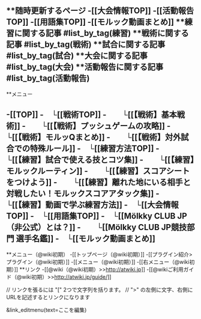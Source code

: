 **随時更新するページ
-[[大会情報TOP]]
-[[活動報告TOP]]
-[[用語集TOP]]
-[[モルック動画まとめ]]
**練習に関する記事
#list_by_tag(練習)
**戦術に関する記事
#list_by_tag(戦術)
**試合に関する記事
#list_by_tag(試合)
**大会に関する記事
#list_by_tag(大会)
**活動報告に関する記事
#list_by_tag(活動報告)
----
**メニュー

-[[TOP]]
-　└[[戦術TOP]]
-　　└[[【戦術】基本戦術]]
-　　└[[【戦術】プッシュゲームの攻略]]
-　　└[[【戦術】モルッQまとめ]]
-　　└[[【戦術】対外試合での特殊ルール]]
-　└[[練習方法TOP]]
-　　└[[【練習】試合で使える技とコツ集]]
-　　└[[【練習】モルックルーティン]]
-　　└[[【練習】スコアシートをつけよう]]
-　　└[[【練習】離れた地にいる相手と対戦したい！モルックスコアアタック集]]
-　　└[[【練習】動画で学ぶ練習方法]]
-　└[[大会情報TOP]]
-　└[[用語集TOP]]
-　└[[Mölkky CLUB JP（非公式）とは？]]
-　　└[[Mölkky CLUB JP競技部門 選手名鑑]]
-　└[[モルック動画まとめ]]
----
**メニュー（@wiki初期）
-[[トップページ（@wiki初期）]]
-[[プラグイン紹介>プラグイン（@wiki初期）]]
-[[メニュー（@wiki初期）]]
-[[右メニュー（@wiki初期）]]
**リンク
-[[@wiki（@wiki初期）>>http://atwiki.jp]]
-[[@wikiご利用ガイド（@wiki初期）>>http://atwiki.jp/guide/]]

// リンクを張るには "[" 2つで文字列を括ります。
// ">" の左側に文字、右側にURLを記述するとリンクになります




&link_editmenu(text=ここを編集)
